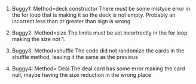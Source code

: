  1.  Buggy1: Method=deck constructor
 There must be some mistyoe error in the for loop that is making it so the deck is not empty. Probably an incorrect less than or greater than sign is wrong

 2. Buggy2: Method=size
 The limits must be set incortrectly in the for loop making the size not 1.

 3. Buggy3: Method=shuffle
 The code did not randomize the cards in the shuffle method, leaving it the same as the previous

 4. Buggy4: Method= Deal
 The deal card has some error making the card null, maybe having the size reduction in the wrong place
